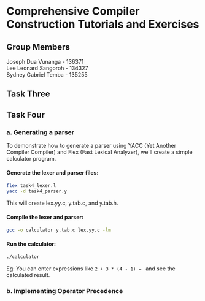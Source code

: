 # Comprehensive Compiler Construction Tutorials and Exercises

## Group Members
Joseph Dua Vunanga - 136371  <br>
Lee Leonard Sangoroh - 134327 <br>
Sydney Gabriel Temba - 135255

## Task Three 



## Task Four 

### a. Generating a parser
To demonstrate how to generate a parser using YACC (Yet Another Compiler Compiler) and Flex (Fast Lexical Analyzer), we'll create a simple calculator program.

#### Generate the lexer and parser files:

```bash
flex task4_lexer.l
yacc -d task4_parser.y
```
This will create lex.yy.c, y.tab.c, and y.tab.h.

#### Compile the lexer and parser:

```bash
gcc -o calculator y.tab.c lex.yy.c -lm
```

#### Run the calculator:

```bash
./calculator
```
Eg: You can enter expressions like ``` 2 + 3 * (4 - 1) =  ```   and see the calculated result.


### b. Implementing Operator Precedence